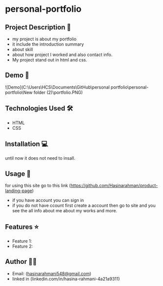 # personal-portfolio

## Project Description 📝

- my project is about my portfolio
- it include the introduction summary
- about skill
- about how project I worked and also contact info.
- My project stand out in html and css.


## Demo 📸
![Demo](C:\Users\HCS\Documents\GitHub\personal portfolio\personal-portfolio\New folder (2)\portfolio.PNG)

## Technologies Used 🛠️
- HTML
- CSS

## Installation 💻
until now it does not need to insall.

## Usage 🎯

for using this site go to this link  (https://github.com/Hasinarahman/product-landing-page)
- if you have account you can sign in
- if you do not have ccount first create a account then go to site and you see the all info about me about my works and more.

## Features ⭐

- Feature 1: <nav id="nav-bar">
- Feature 2: <section id="welcome-section">

## Author 👩‍💻

-  Email: (hasinarahmani548@gmail.com)
- linked in (linkedin.com/in/hasina-rahmani-4a21a9311)
